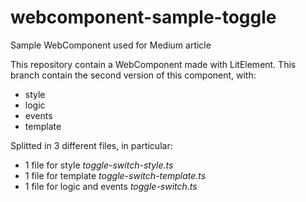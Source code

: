# webcomponent-sample-toggle
Sample WebComponent used for Medium article

This repository contain a WebComponent made with LitElement.
This branch contain the second version of this component, with:
- style
- logic
- events
- template

Splitted in 3 different files, in particular:
- 1 file for style *toggle-switch-style.ts*
- 1 file for template *toggle-switch-template.ts*
- 1 file for logic and events *toggle-switch.ts*